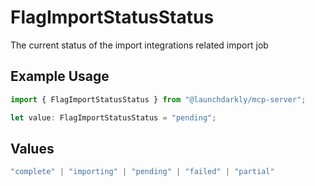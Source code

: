 # FlagImportStatusStatus

The current status of the import integrations related import job

## Example Usage

```typescript
import { FlagImportStatusStatus } from "@launchdarkly/mcp-server";

let value: FlagImportStatusStatus = "pending";
```

## Values

```typescript
"complete" | "importing" | "pending" | "failed" | "partial"
```